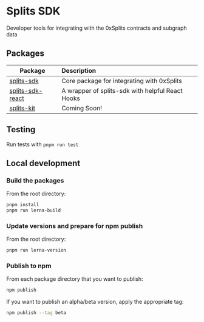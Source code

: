 # Splits SDK

Developer tools for integrating with the 0xSplits contracts and subgraph data

## Packages
| Package                                                   | Description                                                                                                            |
|-----------------------------------------------------------|:-----------------------------------------------------------------------------------------------------------------------|
| [splits-sdk](/packages/splits-sdk)  | Core package for integrating with 0xSplits                                                                           |
| [splits-sdk-react](/packages/splits-sdk-react)      | A wrapper of splits-sdk with helpful React Hooks                                                                    |
| [splits-kit](/packages/splits-kit)      | Coming Soon!                                                                    |


## Testing
 Run tests with `pnpm run test`

## Local development

### Build the packages
From the root directory:

```bash
pnpm install
pnpm run lerna-build
```

### Update versions and prepare for npm publish
From the root directory:

```bash
pnpm run lerna-version
```

### Publish to npm
From each package directory that you want to publish:

```bash
npm publish
```

If you want to publish an alpha/beta version, apply the appropriate tag:
```bash
npm publish --tag beta
```
